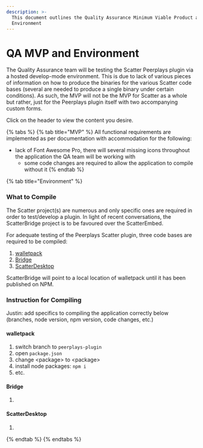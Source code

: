 ```yaml
---
description: >-
  This document outlines the Quality Assurance Minimum Viable Product and
  Environment
---
```


# QA MVP and Environment

The Quality Assurance team will be testing the Scatter Peerplays plugin via a hosted develop-mode environment. This is due to lack of various pieces of information on how to produce the binaries for the various Scatter code bases \(several are needed to produce a single binary under certain conditions\). As such, the MVP will not be the MVP for Scatter as a whole but rather, just for the Peerplays plugin itself with two accompanying custom forms.

Click on the header to view the content you desire.

{% tabs %}
{% tab title="MVP" %}
All functional requirements are implemented as per documentation with accommodation for the following:

* lack of Font Awesome Pro, there will several missing icons throughout the application the QA team will be working with
  * some code changes are required to allow the application to compile without it
{% endtab %}

{% tab title="Environment" %}
### What to Compile

The Scatter project\(s\) are numerous and only specific ones are required in order to test/develop a plugin. In light of recent conversations, the ScatterBridge project is to be favoured over the ScatterEmbed.

For adequate testing of the Peerplays Scatter plugin, three code bases are required to be compiled:

1. [walletpack](https://github.com/GetScatter/walletpack)
2. [Bridge](https://github.com/GetScatter/Bridge)
3. [ScatterDesktop](https://github.com/GetScatter/ScatterDesktop)

ScatterBridge will point to a local location of walletpack until it has been published on NPM.

### Instruction for Compiling

Justin: add specifics to compiling the application correctly below \(branches, node version, npm version, code changes, etc.\)

#### walletpack

1. switch branch to `peerplays-plugin`
2. open `package.json`
3. change &lt;package&gt; to &lt;package&gt;
4. install node packages: `npm i`
5. etc.

#### Bridge

1. 
#### ScatterDesktop

1. 
{% endtab %}
{% endtabs %}

